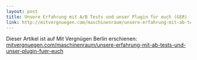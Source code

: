 ```yaml
---
layout: post
title: Unsere Erfahrung mit A/B Tests und unser Plugin für euch (GER)
link: http://mitvergnuegen.com/maschinenraum/unsere-erfahrung-mit-ab-tests-und-unser-plugin-fuer-euch/
---
```


Dieser Artikel ist auf Mit Vergnügen Berlin erschienen: [mitvergnuegen.com/maschinenraum/unsere-erfahrung-mit-ab-tests-und-unser-plugin-fuer-euch](http://mitvergnuegen.com/maschinenraum/unsere-erfahrung-mit-ab-tests-und-unser-plugin-fuer-euch)
